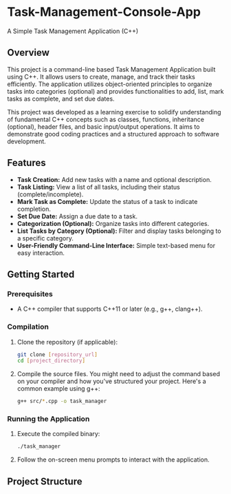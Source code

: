 # Task-Management-Console-App

A Simple Task Management Application (C++)

## Overview

This project is a command-line based Task Management Application built using C++. It allows users to create, manage, and track their tasks efficiently. The application utilizes object-oriented principles to organize tasks into categories (optional) and provides functionalities to add, list, mark tasks as complete, and set due dates.

This project was developed as a learning exercise to solidify understanding of fundamental C++ concepts such as classes, functions, inheritance (optional), header files, and basic input/output operations. It aims to demonstrate good coding practices and a structured approach to software development.

## Features

* **Task Creation:** Add new tasks with a name and optional description.
* **Task Listing:** View a list of all tasks, including their status (complete/incomplete).
* **Mark Task as Complete:** Update the status of a task to indicate completion.
* **Set Due Date:** Assign a due date to a task.
* **Categorization (Optional):** Organize tasks into different categories.
* **List Tasks by Category (Optional):** Filter and display tasks belonging to a specific category.
* **User-Friendly Command-Line Interface:** Simple text-based menu for easy interaction.

## Getting Started

### Prerequisites

* A C++ compiler that supports C++11 or later (e.g., g++, clang++).

### Compilation

1.  Clone the repository (if applicable):
    ```bash
    git clone [repository_url]
    cd [project_directory]
    ```

2.  Compile the source files. You might need to adjust the command based on your compiler and how you've structured your project. Here's a common example using g++:
    ```bash
    g++ src/*.cpp -o task_manager
    ```

### Running the Application

1.  Execute the compiled binary:
    ```bash
    ./task_manager
    ```

2.  Follow the on-screen menu prompts to interact with the application.

## Project Structure
